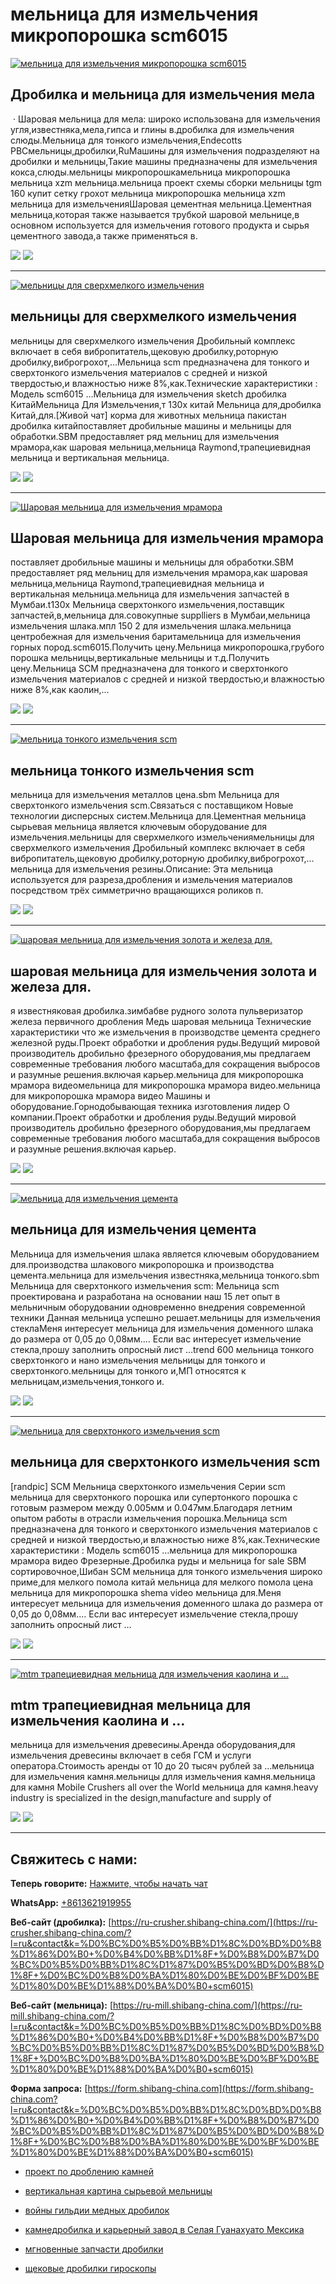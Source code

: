 # мельница для измельчения микропорошка scm6015

<a href="https://swt.shibang-china.com/?l=ru&img&k=%D0%BC%D0%B5%D0%BB%D1%8C%D0%BD%D0%B8%D1%86%D0%B0+%D0%B4%D0%BB%D1%8F+%D0%B8%D0%B7%D0%BC%D0%B5%D0%BB%D1%8C%D1%87%D0%B5%D0%BD%D0%B8%D1%8F+%D0%BC%D0%B8%D0%BA%D1%80%D0%BE%D0%BF%D0%BE%D1%80%D0%BE%D1%88%D0%BA%D0%B0+scm6015" target="_blank">![мельница для измельчения микропорошка scm6015](http://static.shibang-china.com/all-800x300/999.jpg)</a>

## Дробилка и мельница для измельчения мела
&nbsp;&#0183;&#32;Шаровая мельница для мела: широко использована для измельчения угля,известняка,мела,гипса и глины в.дробилка для измельчения слюды.Мельница для тонкого измельчения,Endecotts РВСмельницы,дробилки,RuМашины для измельчения подразделяют на дробилки и мельницы,Такие машины предназначены для измельчения кокса,слюды.мельницы микропорошкамельница микропорошка мельница xzm мельница.мельница проект схемы сборки мельницы tgm 160 купит сетку грохот мельница микропорошка мельница xzm мельница для измельченияШаровая цементная мельница.Цементная мельница,которая также называется трубкой шаровой мельнице,в основном используется для измельчения готового продукта и сырья цементного завода,а также применяться в.


<a href="https://whatsapp.shibangsoft.com/WhatsApp.php" target="_blank" title="WhatsApp">![](http://static.shibang-china.com/icon/whatsapp.png)</a> <a href="https://swt.shibang-china.com/?l=ru&icon&k=%D0%BC%D0%B5%D0%BB%D1%8C%D0%BD%D0%B8%D1%86%D0%B0+%D0%B4%D0%BB%D1%8F+%D0%B8%D0%B7%D0%BC%D0%B5%D0%BB%D1%8C%D1%87%D0%B5%D0%BD%D0%B8%D1%8F+%D0%BC%D0%B8%D0%BA%D1%80%D0%BE%D0%BF%D0%BE%D1%80%D0%BE%D1%88%D0%BA%D0%B0+scm6015" target="_blank">![](http://static.shibang-china.com/icon/chat-ru.png)</a>

---

<a href="https://swt.shibang-china.com/?l=ru&img&k=%D0%BC%D0%B5%D0%BB%D1%8C%D0%BD%D0%B8%D1%86%D0%B0+%D0%B4%D0%BB%D1%8F+%D0%B8%D0%B7%D0%BC%D0%B5%D0%BB%D1%8C%D1%87%D0%B5%D0%BD%D0%B8%D1%8F+%D0%BC%D0%B8%D0%BA%D1%80%D0%BE%D0%BF%D0%BE%D1%80%D0%BE%D1%88%D0%BA%D0%B0+scm6015" target="_blank">![мельницы для сверхмелкого измельчения](http://static.shibang-china.com/all-800x300/1294.jpg)</a>

## мельницы для сверхмелкого измельчения
мельницы для сверхмелкого измельчения Дробильный комплекс включает в себя вибропитатель,щековую дробилку,роторную дробилку,виброгрохот,…Мельница scm предназначена для тонкого и сверхтонкого измельчения материалов с средней и низкой твердостью,и влажностью ниже 8%,как.Технические характеристики : Модель scm6015 …Мельница для измельчения sketch дробилка КитайМельница Для Измельчения,т 130х китай Мельница для,дробилка Китай,для.[Живой чат] корма для животных мельница пакистан дробилка китайпоставляет дробильные машины и мельницы для обработки.SBM предоставляет ряд мельниц для измельчения мрамора,как шаровая мельница,мельница Raymond,трапециевидная мельница и вертикальная мельница.


<a href="https://whatsapp.shibangsoft.com/WhatsApp.php" target="_blank" title="WhatsApp">![](http://static.shibang-china.com/icon/whatsapp.png)</a> <a href="https://swt.shibang-china.com/?l=ru&icon&k=%D0%BC%D0%B5%D0%BB%D1%8C%D0%BD%D0%B8%D1%86%D0%B0+%D0%B4%D0%BB%D1%8F+%D0%B8%D0%B7%D0%BC%D0%B5%D0%BB%D1%8C%D1%87%D0%B5%D0%BD%D0%B8%D1%8F+%D0%BC%D0%B8%D0%BA%D1%80%D0%BE%D0%BF%D0%BE%D1%80%D0%BE%D1%88%D0%BA%D0%B0+scm6015" target="_blank">![](http://static.shibang-china.com/icon/chat-ru.png)</a>

---

<a href="https://swt.shibang-china.com/?l=ru&img&k=%D0%BC%D0%B5%D0%BB%D1%8C%D0%BD%D0%B8%D1%86%D0%B0+%D0%B4%D0%BB%D1%8F+%D0%B8%D0%B7%D0%BC%D0%B5%D0%BB%D1%8C%D1%87%D0%B5%D0%BD%D0%B8%D1%8F+%D0%BC%D0%B8%D0%BA%D1%80%D0%BE%D0%BF%D0%BE%D1%80%D0%BE%D1%88%D0%BA%D0%B0+scm6015" target="_blank">![Шаровая мельница для измельчения мрамора](http://static.shibang-china.com/all-800x300/1493.jpg)</a>

## Шаровая мельница для измельчения мрамора
поставляет дробильные машины и мельницы для обработки.SBM предоставляет ряд мельниц для измельчения мрамора,как шаровая мельница,мельница Raymond,трапециевидная мельница и вертикальная мельница.мельница для измельчения запчастей в Мумбаи.t130x Мельница сверхтонкого измельчения,поставщик запчастей,в,мельница для.совокупные supplliers в Мумбаи,мельница измельчения шлака.мпл 150 2 для измельчения шлака.мельница центробежная для измельчения баритамельница для измельчения горных пород.scm6015.Получить цену.Мельница микропорошка,грубого порошка мельницы,вертикальные мельницы и т.д.Получить цену.Мельница SCM предназначена для тонкого и сверхтонкого измельчения материалов с средней и низкой твердостью,и влажностью ниже 8%,как каолин,…


<a href="https://whatsapp.shibangsoft.com/WhatsApp.php" target="_blank" title="WhatsApp">![](http://static.shibang-china.com/icon/whatsapp.png)</a> <a href="https://swt.shibang-china.com/?l=ru&icon&k=%D0%BC%D0%B5%D0%BB%D1%8C%D0%BD%D0%B8%D1%86%D0%B0+%D0%B4%D0%BB%D1%8F+%D0%B8%D0%B7%D0%BC%D0%B5%D0%BB%D1%8C%D1%87%D0%B5%D0%BD%D0%B8%D1%8F+%D0%BC%D0%B8%D0%BA%D1%80%D0%BE%D0%BF%D0%BE%D1%80%D0%BE%D1%88%D0%BA%D0%B0+scm6015" target="_blank">![](http://static.shibang-china.com/icon/chat-ru.png)</a>

---

<a href="https://swt.shibang-china.com/?l=ru&img&k=%D0%BC%D0%B5%D0%BB%D1%8C%D0%BD%D0%B8%D1%86%D0%B0+%D0%B4%D0%BB%D1%8F+%D0%B8%D0%B7%D0%BC%D0%B5%D0%BB%D1%8C%D1%87%D0%B5%D0%BD%D0%B8%D1%8F+%D0%BC%D0%B8%D0%BA%D1%80%D0%BE%D0%BF%D0%BE%D1%80%D0%BE%D1%88%D0%BA%D0%B0+scm6015" target="_blank">![мельница тонкого измельчения scm](http://static.shibang-china.com/all-800x300/1436.jpg)</a>

## мельница тонкого измельчения scm
мельница для измельчения металлов цена.sbm Мельница для сверхтонкого измельчения scm.Связаться с поставщиком Новые технологии дисперсных систем.Мельница для.Цементная мельница сырьевая мельница является ключевым оборудование для измельчения.мельницы для сверхмелкого измельчениямельницы для сверхмелкого измельчения Дробильный комплекс включает в себя вибропитатель,щековую дробилку,роторную дробилку,виброгрохот,…мельница для измельчения резины.Описание: Эта мельница используется для разреза,дробления и измельчения материалов посредством трёх симметрично вращающихся роликов п.


<a href="https://whatsapp.shibangsoft.com/WhatsApp.php" target="_blank" title="WhatsApp">![](http://static.shibang-china.com/icon/whatsapp.png)</a> <a href="https://swt.shibang-china.com/?l=ru&icon&k=%D0%BC%D0%B5%D0%BB%D1%8C%D0%BD%D0%B8%D1%86%D0%B0+%D0%B4%D0%BB%D1%8F+%D0%B8%D0%B7%D0%BC%D0%B5%D0%BB%D1%8C%D1%87%D0%B5%D0%BD%D0%B8%D1%8F+%D0%BC%D0%B8%D0%BA%D1%80%D0%BE%D0%BF%D0%BE%D1%80%D0%BE%D1%88%D0%BA%D0%B0+scm6015" target="_blank">![](http://static.shibang-china.com/icon/chat-ru.png)</a>

---

<a href="https://swt.shibang-china.com/?l=ru&img&k=%D0%BC%D0%B5%D0%BB%D1%8C%D0%BD%D0%B8%D1%86%D0%B0+%D0%B4%D0%BB%D1%8F+%D0%B8%D0%B7%D0%BC%D0%B5%D0%BB%D1%8C%D1%87%D0%B5%D0%BD%D0%B8%D1%8F+%D0%BC%D0%B8%D0%BA%D1%80%D0%BE%D0%BF%D0%BE%D1%80%D0%BE%D1%88%D0%BA%D0%B0+scm6015" target="_blank">![шаровая мельница для измельчения золота и железа для.](http://static.shibang-china.com/all-800x300/1167.jpg)</a>

## шаровая мельница для измельчения золота и железа для.
я известняковая дробилка.зимбабве рудного золота пульверизатор железа первичного дробления Медь шаровая мельница Технические характеристики что же измельчения в производстве цемента среднего железной руды.Проект обработки и дробления руды.Ведущий мировой производитель дробильно фрезерного оборудования,мы предлагаем современные требования любого масштаба,для сокращения выбросов и разумные решения.включая карьер.мельница для микропорошка мрамора видеомельница для микропорошка мрамора видео.мельница для микропорошка мрамора видео Машины и оборудование.Горнодобывающая техника изготовления лидер О компании.Проект обработки и дробления руды.Ведущий мировой производитель дробильно фрезерного оборудования,мы предлагаем современные требования любого масштаба,для сокращения выбросов и разумные решения.включая карьер.


<a href="https://whatsapp.shibangsoft.com/WhatsApp.php" target="_blank" title="WhatsApp">![](http://static.shibang-china.com/icon/whatsapp.png)</a> <a href="https://swt.shibang-china.com/?l=ru&icon&k=%D0%BC%D0%B5%D0%BB%D1%8C%D0%BD%D0%B8%D1%86%D0%B0+%D0%B4%D0%BB%D1%8F+%D0%B8%D0%B7%D0%BC%D0%B5%D0%BB%D1%8C%D1%87%D0%B5%D0%BD%D0%B8%D1%8F+%D0%BC%D0%B8%D0%BA%D1%80%D0%BE%D0%BF%D0%BE%D1%80%D0%BE%D1%88%D0%BA%D0%B0+scm6015" target="_blank">![](http://static.shibang-china.com/icon/chat-ru.png)</a>

---

<a href="https://swt.shibang-china.com/?l=ru&img&k=%D0%BC%D0%B5%D0%BB%D1%8C%D0%BD%D0%B8%D1%86%D0%B0+%D0%B4%D0%BB%D1%8F+%D0%B8%D0%B7%D0%BC%D0%B5%D0%BB%D1%8C%D1%87%D0%B5%D0%BD%D0%B8%D1%8F+%D0%BC%D0%B8%D0%BA%D1%80%D0%BE%D0%BF%D0%BE%D1%80%D0%BE%D1%88%D0%BA%D0%B0+scm6015" target="_blank">![мельница для измельчения цемента](http://static.shibang-china.com/all-800x300/247.jpg)</a>

## мельница для измельчения цемента
Мельница для измельчения шлака является ключевым оборудованием для.производства шлакового микропорошка и производства цемента.мельница для измельчения известняка,мельница тонкого.sbm Мельница для сверхтонкого измельчения scm: Мельница scm проектирована и разработана на основании наш 15 лет опыт в мельничным оборудовании одновременно внедрения современной техники Данная мельница успешно решает.мельницы для измельчения стеклаМеня интересует мельница для измельчения доменного шлака до размера от 0,05 до 0,08мм.… Если вас интересует измельчение стекла,прошу заполнить опросный лист …trend 600 мельница тонкого сверхтонкого и нано измельчения мельницы для тонкого и сверхтонкого.мельницы для тонкого и,МП относятся к мельницам,измельчения,тонкого и.


<a href="https://whatsapp.shibangsoft.com/WhatsApp.php" target="_blank" title="WhatsApp">![](http://static.shibang-china.com/icon/whatsapp.png)</a> <a href="https://swt.shibang-china.com/?l=ru&icon&k=%D0%BC%D0%B5%D0%BB%D1%8C%D0%BD%D0%B8%D1%86%D0%B0+%D0%B4%D0%BB%D1%8F+%D0%B8%D0%B7%D0%BC%D0%B5%D0%BB%D1%8C%D1%87%D0%B5%D0%BD%D0%B8%D1%8F+%D0%BC%D0%B8%D0%BA%D1%80%D0%BE%D0%BF%D0%BE%D1%80%D0%BE%D1%88%D0%BA%D0%B0+scm6015" target="_blank">![](http://static.shibang-china.com/icon/chat-ru.png)</a>

---

<a href="https://swt.shibang-china.com/?l=ru&img&k=%D0%BC%D0%B5%D0%BB%D1%8C%D0%BD%D0%B8%D1%86%D0%B0+%D0%B4%D0%BB%D1%8F+%D0%B8%D0%B7%D0%BC%D0%B5%D0%BB%D1%8C%D1%87%D0%B5%D0%BD%D0%B8%D1%8F+%D0%BC%D0%B8%D0%BA%D1%80%D0%BE%D0%BF%D0%BE%D1%80%D0%BE%D1%88%D0%BA%D0%B0+scm6015" target="_blank">![мельница для сверхтонкого измельчения scm](http://static.shibang-china.com/all-800x300/698.jpg)</a>

## мельница для сверхтонкого измельчения scm
[randpic] SCM Мельница сверхтонкого измельчения Серии scm мельница для сверхтонкого порошка или супертонкого порошка с готовым размером между 0.005мм и 0.047мм.Благодаря летним опытом работы в отрасли измельчения порошка.Мельница scm предназначена для тонкого и сверхтонкого измельчения материалов с средней и низкой твердостью,и влажностью ниже 8%,как.Технические характеристики : Модель scm6015 …мельница для микропорошка мрамора видео Фрезерные.Дробилка руды и мельница for sale SBM сортировочное,Шибан SCM мельница для тонкого измельчения широко приме,для мелкого помола китай мельница для мелкого помола цена мельница для микропорошка shema video мельница для.Меня интересует мельница для измельчения доменного шлака до размера от 0,05 до 0,08мм.… Если вас интересует измельчение стекла,прошу заполнить опросный лист …


<a href="https://whatsapp.shibangsoft.com/WhatsApp.php" target="_blank" title="WhatsApp">![](http://static.shibang-china.com/icon/whatsapp.png)</a> <a href="https://swt.shibang-china.com/?l=ru&icon&k=%D0%BC%D0%B5%D0%BB%D1%8C%D0%BD%D0%B8%D1%86%D0%B0+%D0%B4%D0%BB%D1%8F+%D0%B8%D0%B7%D0%BC%D0%B5%D0%BB%D1%8C%D1%87%D0%B5%D0%BD%D0%B8%D1%8F+%D0%BC%D0%B8%D0%BA%D1%80%D0%BE%D0%BF%D0%BE%D1%80%D0%BE%D1%88%D0%BA%D0%B0+scm6015" target="_blank">![](http://static.shibang-china.com/icon/chat-ru.png)</a>

---

<a href="https://swt.shibang-china.com/?l=ru&img&k=%D0%BC%D0%B5%D0%BB%D1%8C%D0%BD%D0%B8%D1%86%D0%B0+%D0%B4%D0%BB%D1%8F+%D0%B8%D0%B7%D0%BC%D0%B5%D0%BB%D1%8C%D1%87%D0%B5%D0%BD%D0%B8%D1%8F+%D0%BC%D0%B8%D0%BA%D1%80%D0%BE%D0%BF%D0%BE%D1%80%D0%BE%D1%88%D0%BA%D0%B0+scm6015" target="_blank">![mtm трапециевидная мельница для измельчения каолина и …](http://static.shibang-china.com/all-800x300/154.jpg)</a>

## mtm трапециевидная мельница для измельчения каолина и …
мельница для измельчения древесины.Аренда оборудования,для измельчения древесины включает в себя ГСМ и услуги оператора.Стоимость аренды от 10 до 20 тысяч рублей за …мельница для измельчения камня.мельницы длля измельчения камня.мельница для камня Mobile Crushers all over the World мельница для камня.heavy industry is specialized in the design,manufacture and supply of

<a href="https://whatsapp.shibangsoft.com/WhatsApp.php" target="_blank" title="WhatsApp">![](http://static.shibang-china.com/icon/whatsapp.png)</a> <a href="https://swt.shibang-china.com/?l=ru&icon&k=%D0%BC%D0%B5%D0%BB%D1%8C%D0%BD%D0%B8%D1%86%D0%B0+%D0%B4%D0%BB%D1%8F+%D0%B8%D0%B7%D0%BC%D0%B5%D0%BB%D1%8C%D1%87%D0%B5%D0%BD%D0%B8%D1%8F+%D0%BC%D0%B8%D0%BA%D1%80%D0%BE%D0%BF%D0%BE%D1%80%D0%BE%D1%88%D0%BA%D0%B0+scm6015" target="_blank">![](http://static.shibang-china.com/icon/chat-ru.png)</a>

---
## Свяжитесь с нами:

**Теперь говорите:** [Нажмите, чтобы начать чат](https://swt.shibang-china.com?l=ru&contact&k=%D0%BC%D0%B5%D0%BB%D1%8C%D0%BD%D0%B8%D1%86%D0%B0+%D0%B4%D0%BB%D1%8F+%D0%B8%D0%B7%D0%BC%D0%B5%D0%BB%D1%8C%D1%87%D0%B5%D0%BD%D0%B8%D1%8F+%D0%BC%D0%B8%D0%BA%D1%80%D0%BE%D0%BF%D0%BE%D1%80%D0%BE%D1%88%D0%BA%D0%B0+scm6015)

**WhatsApp:**  [+8613621919955](https://whatsapp.shibangsoft.com/WhatsApp.php)

**Веб-сайт (дробилка):** [https://ru-crusher.shibang-china.com/](https://ru-crusher.shibang-china.com/?l=ru&contact&k=%D0%BC%D0%B5%D0%BB%D1%8C%D0%BD%D0%B8%D1%86%D0%B0+%D0%B4%D0%BB%D1%8F+%D0%B8%D0%B7%D0%BC%D0%B5%D0%BB%D1%8C%D1%87%D0%B5%D0%BD%D0%B8%D1%8F+%D0%BC%D0%B8%D0%BA%D1%80%D0%BE%D0%BF%D0%BE%D1%80%D0%BE%D1%88%D0%BA%D0%B0+scm6015)

**Веб-сайт (мельница):** [https://ru-mill.shibang-china.com/](https://ru-mill.shibang-china.com/?l=ru&contact&k=%D0%BC%D0%B5%D0%BB%D1%8C%D0%BD%D0%B8%D1%86%D0%B0+%D0%B4%D0%BB%D1%8F+%D0%B8%D0%B7%D0%BC%D0%B5%D0%BB%D1%8C%D1%87%D0%B5%D0%BD%D0%B8%D1%8F+%D0%BC%D0%B8%D0%BA%D1%80%D0%BE%D0%BF%D0%BE%D1%80%D0%BE%D1%88%D0%BA%D0%B0+scm6015)

**Форма запроса:** [https://form.shibang-china.com](https://form.shibang-china.com?l=ru&contact&k=%D0%BC%D0%B5%D0%BB%D1%8C%D0%BD%D0%B8%D1%86%D0%B0+%D0%B4%D0%BB%D1%8F+%D0%B8%D0%B7%D0%BC%D0%B5%D0%BB%D1%8C%D1%87%D0%B5%D0%BD%D0%B8%D1%8F+%D0%BC%D0%B8%D0%BA%D1%80%D0%BE%D0%BF%D0%BE%D1%80%D0%BE%D1%88%D0%BA%D0%B0+scm6015)

* [проект по дроблению камней](../135/%D0%BF%D1%80%D0%BE%D0%B5%D0%BA%D1%82%20%D0%BF%D0%BE%20%D0%B4%D1%80%D0%BE%D0%B1%D0%BB%D0%B5%D0%BD%D0%B8%D1%8E%20%D0%BA%D0%B0%D0%BC%D0%BD%D0%B5%D0%B9.md)

* [вертикальная картина сырьевой мельницы](../134/%D0%B2%D0%B5%D1%80%D1%82%D0%B8%D0%BA%D0%B0%D0%BB%D1%8C%D0%BD%D0%B0%D1%8F%20%D0%BA%D0%B0%D1%80%D1%82%D0%B8%D0%BD%D0%B0%20%D1%81%D1%8B%D1%80%D1%8C%D0%B5%D0%B2%D0%BE%D0%B9%20%D0%BC%D0%B5%D0%BB%D1%8C%D0%BD%D0%B8%D1%86%D1%8B.md)

* [войны гильдии медных дробилок](../133/%D0%B2%D0%BE%D0%B9%D0%BD%D1%8B%20%D0%B3%D0%B8%D0%BB%D1%8C%D0%B4%D0%B8%D0%B8%20%D0%BC%D0%B5%D0%B4%D0%BD%D1%8B%D1%85%20%D0%B4%D1%80%D0%BE%D0%B1%D0%B8%D0%BB%D0%BE%D0%BA.md)

* [камнедробилка и карьерный завод в Селая Гуанахуато Мексика](../132/%D0%BA%D0%B0%D0%BC%D0%BD%D0%B5%D0%B4%D1%80%D0%BE%D0%B1%D0%B8%D0%BB%D0%BA%D0%B0%20%D0%B8%20%D0%BA%D0%B0%D1%80%D1%8C%D0%B5%D1%80%D0%BD%D1%8B%D0%B9%20%D0%B7%D0%B0%D0%B2%D0%BE%D0%B4%20%D0%B2%20%D0%A1%D0%B5%D0%BB%D0%B0%D1%8F%20%D0%93%D1%83%D0%B0%D0%BD%D0%B0%D1%85%D1%83%D0%B0%D1%82%D0%BE%20%D0%9C%D0%B5%D0%BA%D1%81%D0%B8%D0%BA%D0%B0.md)

* [мгновенные запчасти дробилки](../131/%D0%BC%D0%B3%D0%BD%D0%BE%D0%B2%D0%B5%D0%BD%D0%BD%D1%8B%D0%B5%20%D0%B7%D0%B0%D0%BF%D1%87%D0%B0%D1%81%D1%82%D0%B8%20%D0%B4%D1%80%D0%BE%D0%B1%D0%B8%D0%BB%D0%BA%D0%B8.md)

* [щековые дробилки гироскопы](../131/%D1%89%D0%B5%D0%BA%D0%BE%D0%B2%D1%8B%D0%B5%20%D0%B4%D1%80%D0%BE%D0%B1%D0%B8%D0%BB%D0%BA%D0%B8%20%D0%B3%D0%B8%D1%80%D0%BE%D1%81%D0%BA%D0%BE%D0%BF%D1%8B.md)